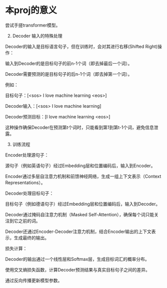 # 本proj的意义

尝试手搓transformer模型。

2. Decoder 输入的特殊处理

Decoder的输入是目标语言句子，但在训练时，会对其进行右移(Shifted Right)操作：

输入到Decoder的是目标句子的前n-1个词（即去掉最后一个词）。

Decoder需要预测的是目标句子的后n-1个词（即去掉第一个词）。

例如：

目标句子：[\<sos> I love machine learning \<eos>]

Decoder输入：[\<sos> I love machine learning]

Decoder预测目标：[I love machine learning \<eos>]

这种操作确保Decoder在预测第t个词时，只能看到第1到第t-1个词，避免信息泄露。

3. 训练流程

Encoder处理源句子：

源句子（例如英语句子）经过Embedding层和位置编码后，输入到Encoder。

Encoder通过多层自注意力机制和前馈神经网络，生成一组上下文表示（Context Representations）。

Decoder处理目标句子：

目标句子（例如德语句子）经过Embedding层和位置编码后，输入到Decoder。

Decoder通过掩码自注意力机制（Masked Self-Attention），确保每个词只能关注到它之前的词。

Decoder还通过Encoder-Decoder注意力机制，结合Encoder输出的上下文表示，生成最终的输出。

损失计算：

Decoder的输出通过一个线性层和Softmax层，生成目标词汇的概率分布。

使用交叉熵损失函数，计算Decoder预测结果与真实目标句子之间的差异。

通过反向传播更新模型参数。